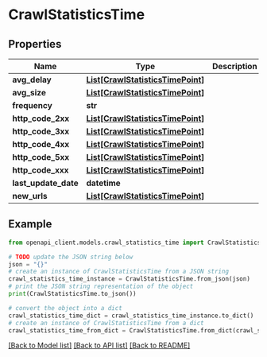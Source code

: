 # CrawlStatisticsTime


## Properties

Name | Type | Description | Notes
------------ | ------------- | ------------- | -------------
**avg_delay** | [**List[CrawlStatisticsTimePoint]**](CrawlStatisticsTimePoint.md) |  | 
**avg_size** | [**List[CrawlStatisticsTimePoint]**](CrawlStatisticsTimePoint.md) |  | 
**frequency** | **str** |  | 
**http_code_2xx** | [**List[CrawlStatisticsTimePoint]**](CrawlStatisticsTimePoint.md) |  | 
**http_code_3xx** | [**List[CrawlStatisticsTimePoint]**](CrawlStatisticsTimePoint.md) |  | 
**http_code_4xx** | [**List[CrawlStatisticsTimePoint]**](CrawlStatisticsTimePoint.md) |  | 
**http_code_5xx** | [**List[CrawlStatisticsTimePoint]**](CrawlStatisticsTimePoint.md) |  | 
**http_code_xxx** | [**List[CrawlStatisticsTimePoint]**](CrawlStatisticsTimePoint.md) |  | 
**last_update_date** | **datetime** |  | 
**new_urls** | [**List[CrawlStatisticsTimePoint]**](CrawlStatisticsTimePoint.md) |  | 

## Example

```python
from openapi_client.models.crawl_statistics_time import CrawlStatisticsTime

# TODO update the JSON string below
json = "{}"
# create an instance of CrawlStatisticsTime from a JSON string
crawl_statistics_time_instance = CrawlStatisticsTime.from_json(json)
# print the JSON string representation of the object
print(CrawlStatisticsTime.to_json())

# convert the object into a dict
crawl_statistics_time_dict = crawl_statistics_time_instance.to_dict()
# create an instance of CrawlStatisticsTime from a dict
crawl_statistics_time_from_dict = CrawlStatisticsTime.from_dict(crawl_statistics_time_dict)
```
[[Back to Model list]](../README.md#documentation-for-models) [[Back to API list]](../README.md#documentation-for-api-endpoints) [[Back to README]](../README.md)


